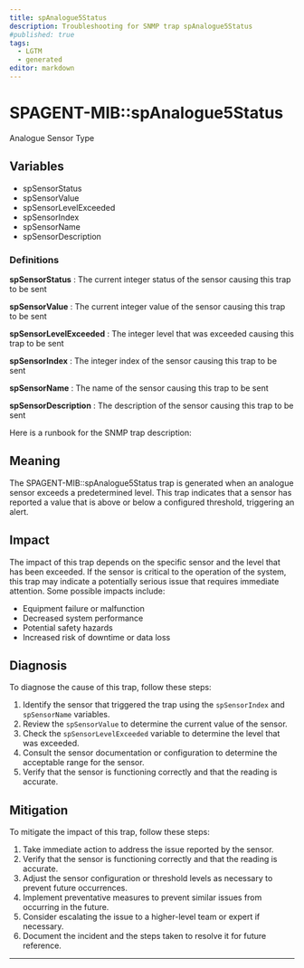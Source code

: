 ```yaml
---
title: spAnalogue5Status
description: Troubleshooting for SNMP trap spAnalogue5Status
#published: true
tags:
  - LGTM
  - generated
editor: markdown
---
```


# SPAGENT-MIB::spAnalogue5Status 

Analogue Sensor Type 


## Variables


  - spSensorStatus
  - spSensorValue
  - spSensorLevelExceeded
  - spSensorIndex
  - spSensorName
  - spSensorDescription 

### Definitions 


**spSensorStatus** 
: The current integer status of the sensor causing this trap to be sent 

**spSensorValue** 
: The current integer value of the sensor causing this trap to be sent 

**spSensorLevelExceeded** 
: The integer level that was exceeded causing this trap to be sent 

**spSensorIndex** 
: The integer index of the sensor causing this trap to be sent 

**spSensorName** 
: The name of the sensor causing this trap to be sent 

**spSensorDescription** 
: The description of the sensor causing this trap to be sent 


Here is a runbook for the SNMP trap description:

## Meaning

The SPAGENT-MIB::spAnalogue5Status trap is generated when an analogue sensor exceeds a predetermined level. This trap indicates that a sensor has reported a value that is above or below a configured threshold, triggering an alert.

## Impact

The impact of this trap depends on the specific sensor and the level that has been exceeded. If the sensor is critical to the operation of the system, this trap may indicate a potentially serious issue that requires immediate attention. Some possible impacts include:

* Equipment failure or malfunction
* Decreased system performance
* Potential safety hazards
* Increased risk of downtime or data loss

## Diagnosis

To diagnose the cause of this trap, follow these steps:

1. Identify the sensor that triggered the trap using the `spSensorIndex` and `spSensorName` variables.
2. Review the `spSensorValue` to determine the current value of the sensor.
3. Check the `spSensorLevelExceeded` variable to determine the level that was exceeded.
4. Consult the sensor documentation or configuration to determine the acceptable range for the sensor.
5. Verify that the sensor is functioning correctly and that the reading is accurate.

## Mitigation

To mitigate the impact of this trap, follow these steps:

1. Take immediate action to address the issue reported by the sensor.
2. Verify that the sensor is functioning correctly and that the reading is accurate.
3. Adjust the sensor configuration or threshold levels as necessary to prevent future occurrences.
4. Implement preventative measures to prevent similar issues from occurring in the future.
5. Consider escalating the issue to a higher-level team or expert if necessary.
6. Document the incident and the steps taken to resolve it for future reference.
---




